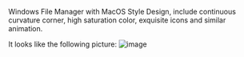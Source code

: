 Windows File Manager with MacOS Style Design, include continuous curvature corner, high saturation color, exquisite icons and similar animation.

It looks like the following picture:
![image](https://github.com/clzoc/WinFinder/assets/62627722/53717e5a-61da-4d74-8776-37acb4cfcbb0)

